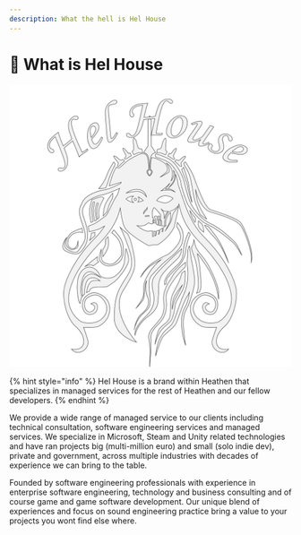 ```yaml
---
description: What the hell is Hel House
---
```


# 🔎 What is Hel House

![](<../.gitbook/assets/Hel House Outlines.png>)

{% hint style="info" %}
Hel House is a brand within Heathen that specializes in managed services for the rest of Heathen and our fellow developers.
{% endhint %}

We provide a wide range of managed service to our clients including technical consultation, software engineering services and managed services. We specialize in Microsoft, Steam and Unity related technologies and have ran projects big (multi-million euro) and small (solo indie dev), private and government, across multiple industries with decades of experience we can bring to the table.&#x20;

Founded by software engineering professionals with experience in enterprise software engineering, technology and business consulting and of course game and game software development. Our unique blend of experiences and focus on sound engineering practice bring a value to your projects you wont find else where.&#x20;
